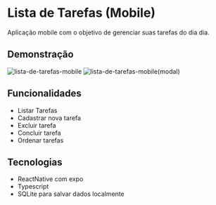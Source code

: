 # Lista de Tarefas (Mobile)
Aplicação mobile com o objetivo de gerenciar suas tarefas do dia dia.


## Demonstração
![lista-de-tarefas-mobile](https://user-images.githubusercontent.com/63175026/223000741-fe979c51-3517-43ad-b919-e41bcac88183.png)
![lista-de-tarefas-mobile(modal)](https://user-images.githubusercontent.com/63175026/223001056-003be3a1-849f-441c-bb73-5a8bfbb9514c.png)

## Funcionalidades

- Listar Tarefas
- Cadastrar nova tarefa
- Excluir tarefa
- Concluir tarefa
- Ordenar tarefas


## Tecnologias
- ReactNative com expo
- Typescript
- SQLite para salvar dados localmente
